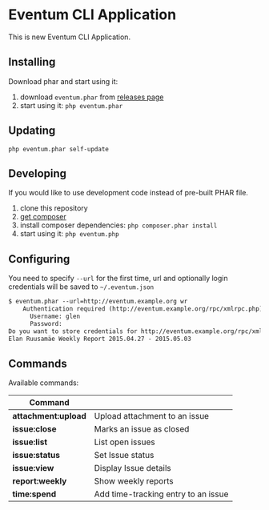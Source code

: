 # Eventum CLI Application

This is new Eventum CLI Application.

## Installing ##

Download phar and start using it:

1. download `eventum.phar` from [releases page](https://github.com/eventum/cli/releases/latest)
2. start using it: `php eventum.phar`

## Updating ##

`php eventum.phar self-update`

## Developing ##

If you would like to use development code instead of pre-built PHAR file.

1. clone this repository
2. [get composer](https://getcomposer.org/download/)
3. install composer dependencies: `php composer.phar install`
4. start using it: `php eventum.php`

## Configuring ##

You need to specify `--url` for the first time, url and optionally login credentials will be saved to `~/.eventum.json`

```txt
$ eventum.phar --url=http://eventum.example.org wr
    Authentication required (http://eventum.example.org/rpc/xmlrpc.php):
      Username: glen
      Password:
Do you want to store credentials for http://eventum.example.org/rpc/xmlrpc.php ? [Yn] y
Elan Ruusamäe Weekly Report 2015.04.27 - 2015.05.03
```

## Commands ##

Available commands:

| Command               |                                       |
| --------------------- | ------------------------------------- |
| **attachment:upload** | Upload attachment to an issue         |
| **issue:close**       | Marks an issue as closed              |
| **issue:list**        | List open issues                      |
| **issue:status**      | Set Issue status                      |
| **issue:view**        | Display Issue details                 |
| **report:weekly**     | Show weekly reports                   |
| **time:spend**        | Add time-tracking entry to an issue   |
